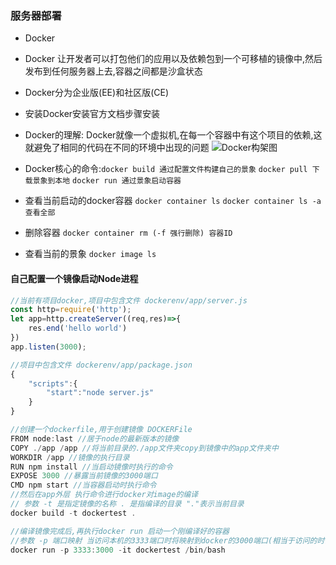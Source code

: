 ### 服务器部署
- Docker
- Docker 让开发者可以打包他们的应用以及依赖包到一个可移植的镜像中,然后发布到任何服务器上去,容器之间都是沙盒状态
- Docker分为企业版(EE)和社区版(CE)
- 安装Docker安装官方文档步骤安装
- Docker的理解: Docker就像一个虚拟机,在每一个容器中有这个项目的依赖,这就避免了相同的代码在不同的环境中出现的问题
![Docker构架图](https://timgsa.baidu.com/timg?image&quality=80&size=b9999_10000&sec=1578376208889&di=18321b200b9cb9701f25258dc54d8040&imgtype=jpg&src=http%3A%2F%2Fimg.dongcoder.com%2Fup%2Finfo%2F201807%2F20180715132007371540.png)

- Docker核心的命令:`docker build 通过配置文件构建自己的景象` `docker pull 下载景象到本地` `docker run 通过景象启动容器`
- 查看当前启动的docker容器 `docker container ls` `docker container ls -a 查看全部`
- 删除容器 `docker container rm (-f 强行删除) 容器ID`
- 查看当前的景象 `docker image ls`

#### 自己配置一个镜像启动Node进程
```javascript
//当前有项目docker,项目中包含文件 dockerenv/app/server.js
const http=require('http');
let app=http.createServer((req,res)=>{
    res.end('hello world')
})
app.listen(3000);

//项目中包含文件 dockerenv/app/package.json
{
    "scripts":{
        "start":"node server.js"
    }
}

//创建一个dockerfile,用于创建镜像 DOCKERFile
FROM node:last //居于node的最新版本的镜像
COPY ./app /app //将当前目录的./app文件夹copy到镜像中的app文件夹中
WORKDIR /app //镜像的执行目录
RUN npm install //当启动镜像时执行的命令
EXPOSE 3000 //暴露当前镜像的3000端口
CMD npm start //当容器启动时执行命令
//然后在app外层 执行命令进行docker对image的编译
// 参数 -t 是指定镜像的名称 . 是指编译的目录 "."表示当前目录 
docker build -t dockertest .

//编译镜像完成后,再执行docker run 启动一个刚编译好的容器
//参数 -p 端口映射 当访问本机的3333端口时将映射到docker的3000端口(相当于访问的时候访问3333端口了) -it将容器的shell映射到当前的shell中,在当前执行的shell中执行的命令将会在容器中执行, dockertest是使用镜像的名称 /bin/bash 容器启动后执行的第一个命令,这里启动了bash容器以便执行脚本 -d 后台运行
docker run -p 3333:3000 -it dockertest /bin/bash

```